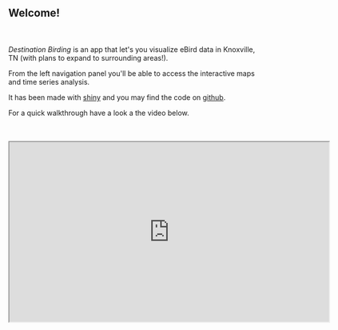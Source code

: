 ## Welcome!
<br><br>
<i> Destination Birding </i> is an app that let's you visualize eBird data in Knoxville, TN (with plans to expand to surrounding areas!).

From the left navigation panel you'll be able to access the interactive maps and time series analysis.

It has been made with [shiny](https://shiny.rstudio.com/) and you may find the code on [github](https://github.com/BSTN-Online-NYC/capstone-repo-mlong1397).

For a quick walkthrough have a look a the video below.
<br><br><br>
<iframe style = "display: block; margin: auto;" width="640" height="360" src="https://www.youtube.com/embed/rn7Pe4mJHOg"></iframe>

